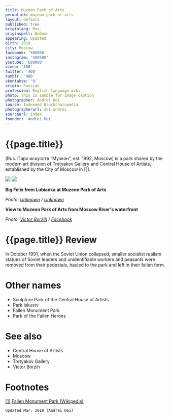 ```yaml
---
title: Muzeon Park of Arts
permalink: muzeon-park-of-arts
layout: default
published: true
originlang: Rus.
originspell: Шаблон
appearing: Updated
birth: 2018
city: Moscow
facebook: '500000'
instagram: '500500'
youtube: '600000'
vimeo: '100'
twitter: '400'
tumblr: '900'
vkontakte: '0'
origin: Russian
profession: English language wiki
photo: This is sample for image caption
photographer: Andrei Dei
source: Indexmod Blockchainpedia
photographerurl: dei-andrei
sourceurl: index
founder: 'Andrei Dei'
---
```


# {{page.title}}

(Rus. Парк искусств “Музеон”, est. 1992, Moscow) is a park shared by the modern art division of Tretyakov Gallery and Central House of Artists, established by the City of Moscow in <span id="a1">[\[1\]](#f1)</span>.

![](/encyclopedia/images/muzeon-1.jpg)
![](/encyclopedia/images/muzeon-2.jpg)


**Big Felix from Lubianka at Muzeon Park of Arts**

*Photo: [Unknown](index) / [Unknown](index)*

**View to Muzeon Park of Arts from Moscow River's waterfront**

*Photo: [Victor Borzih](index) / [Facebook](index)*


# {{page.title}} Review

In October 1991, when the Soviet Union collapsed, smaller socialist realism statues of Soviet leaders and unidentifiable workers and peasants were removed from their pedestals, hauled to the park and left in their fallen form.

# Other names

+ Sculpture Park of the Central House of Artists
+ Park Iskustv
+ Fallen Monument Park
+ Park of the Fallen Heroes


# See also

+ Central House of Artists
+ Moscow
+ Tretyakov Gallery
+ Victor Borzih

# Footnotes

[[1]](#a1) <span id="f1"></span> [Fallen Monument Park (Wikipedia)](https://en.wikipedia.org/wiki/Fallen_Monument_Park)

`Updated Mar. 2018 (Andrei Dei)`
